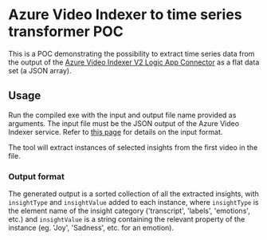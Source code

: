 # Azure Video Indexer to time series transformer POC

This is a POC demonstrating the possibility to extract time series data from the output of
the [Azure Video Indexer V2 Logic App Connector](https://docs.microsoft.com/en-us/connectors/videoindexer-v2/#get-video-index)
as a flat data set (a JSON array).

## Usage

Run the compiled exe with the input and output file name provided as arguments.
The input file must be the JSON output of the Azure Video Indexer service.
Refer to [this page](https://docs.microsoft.com/en-us/azure/media-services/video-indexer/video-indexer-output-json-v2#insights)
for details on the input format.

The tool will extract instances of selected insights from the first video in the file.

### Output format

The generated output is a sorted collection of all the extracted insights, with `insightType` and `insightValue` added to each instance,
where  `insightType` is the element name of the insight category ('transcript', 'labels', 'emotions', etc.) and `insightValue`
is a string containing the relevant property of the instance (eg. 'Joy', 'Sadness', etc. for an emotion).

